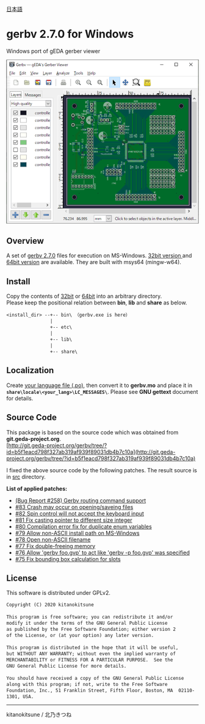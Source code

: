 [日本語](./README_jp.md)  

# gerbv 2.7.0 for Windows
Windows port of gEDA gerber viewer
  
<img src="./sample.png" width="600px" alt="gerbv" title="gerbv">

## Overview
A set of [gerbv 2.7.0](https://sourceforge.net/projects/gerbv/files/gerbv/gerbv-2.7.0/ ) files for execution on MS-Windows. [32bit version ](./32bit) and [64bit version](./64bit) are available.
They are built with msys64 (mingw-w64).  


## Install
Copy the contents of [32bit](./32bit) or [64bit](./64bit) into an arbitrary directory.  
Please keep the positional relation between **bin**, **lib** and **share** as below.  
```TEXT
<install_dir> --+-- bin\ （gerbv.exe is here）
                |
                +-- etc\
                |
                +-- lib\
                |
                +-- share\
```  


## Localization
Create [your language file (.po)](./src/po), then convert it to **gerbv.mo** and place it in  **`share\locale\<your_lang>\LC_MESSAGES\`**.  Please see **GNU gettext** document for details.


## Source Code
This package is based on the source code which was obtained from **git.geda-project.org**.  
[http://git.geda-project.org/gerbv/tree/?id=b5f1eacd798f327ab319af939f89031db4b7c10a](http://git.geda-project.org/gerbv/tree/?id=b5f1eacd798f327ab319af939f89031db4b7c10a)  

I fixed the above source code by the following patches. The result source is in [src](./src) directory.  

**List of applied patches:**
+ [(Bug Report #258) Gerbv routing command support](https://sourceforge.net/p/gerbv/bugs/258/ )
+ [#83 Crash may occur on opening/saveing files](https://sourceforge.net/p/gerbv/patches/83/ )
+ [#82 Spin control will not accept the keyboard input](https://sourceforge.net/p/gerbv/patches/82/ )
+ [#81 Fix casting pointer to different size integer](https://sourceforge.net/p/gerbv/patches/81/ )
+ [#80 Compilation error fix for duplicate enum variables](https://sourceforge.net/p/gerbv/patches/80/ )
+ [#79 Allow non-ASCII install path on MS-Windows](https://sourceforge.net/p/gerbv/patches/79/ )
+ [#78 Open non-ASCII filename](https://sourceforge.net/p/gerbv/patches/78/ )
+ [#77 Fix double-freeing memory](https://sourceforge.net/p/gerbv/patches/77/ )
+ [#76 Allow 'gerbv foo.gvp' to act like 'gerbv -p foo.gvp' was specified](https://sourceforge.net/p/gerbv/patches/76/ )
+ [#75 Fix bounding box calculation for slots](https://sourceforge.net/p/gerbv/patches/75/ )



## License
This software is distributed under GPLv2.
```TEXT
Copyright (C) 2020 kitanokitsune

This program is free software; you can redistribute it and/or
modify it under the terms of the GNU General Public License
as published by the Free Software Foundation; either version 2
of the License, or (at your option) any later version.

This program is distributed in the hope that it will be useful,
but WITHOUT ANY WARRANTY; without even the implied warranty of
MERCHANTABILITY or FITNESS FOR A PARTICULAR PURPOSE.  See the
GNU General Public License for more details.

You should have received a copy of the GNU General Public License
along with this program; if not, write to the Free Software
Foundation, Inc., 51 Franklin Street, Fifth Floor, Boston, MA  02110-1301, USA.
```
---
kitanokitsune / 北乃きつね
